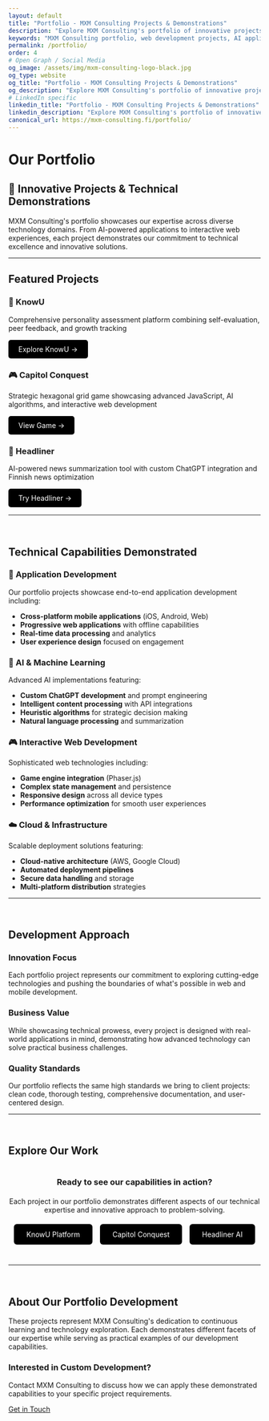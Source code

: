 ```yaml
---
layout: default
title: "Portfolio - MXM Consulting Projects & Demonstrations"
description: "Explore MXM Consulting's portfolio of innovative projects including KnowU personality assessment platform, Capitol Conquest strategy game, and Headliner AI news tool."
keywords: "MXM Consulting portfolio, web development projects, AI applications, game development, mobile apps, KnowU, Headliner, Capitol Conquest"
permalink: /portfolio/
order: 4
# Open Graph / Social Media
og_image: /assets/img/mxm-consulting-logo-black.jpg
og_type: website
og_title: "Portfolio - MXM Consulting Projects & Demonstrations"
og_description: "Explore MXM Consulting's portfolio of innovative projects including KnowU personality assessment platform, Capitol Conquest strategy game, and Headliner AI news tool."
# LinkedIn specific
linkedin_title: "Portfolio - MXM Consulting Projects & Demonstrations"
linkedin_description: "Explore MXM Consulting's portfolio of innovative projects including KnowU personality assessment platform, Capitol Conquest strategy game, and Headliner AI news tool."
canonical_url: https://mxm-consulting.fi/portfolio/
---
```


# Our Portfolio

## 🚀 Innovative Projects & Technical Demonstrations

MXM Consulting's portfolio showcases our expertise across diverse technology domains. From AI-powered applications to interactive web experiences, each project demonstrates our commitment to technical excellence and innovative solutions.

---

## Featured Projects

<div class="expertise-grid">
  <div class="expertise-item">
    <h3>🧠 KnowU</h3>
    <p>Comprehensive personality assessment platform combining self-evaluation, peer feedback, and growth tracking</p>
    <div style="margin: 15px 0;">
      <a href="/portfolio/knowu/" style="display: inline-block; padding: 10px 20px; background-color: #000; color: white; text-decoration: none; border-radius: 5px; font-size: 14px;">
        Explore KnowU →
      </a>
    </div>
  </div>
  
  <div class="expertise-item">
    <h3>🎮 Capitol Conquest</h3>
    <p>Strategic hexagonal grid game showcasing advanced JavaScript, AI algorithms, and interactive web development</p>
    <div style="margin: 15px 0;">
      <a href="/portfolio/game/" style="display: inline-block; padding: 10px 20px; background-color: #000; color: white; text-decoration: none; border-radius: 5px; font-size: 14px;">
        View Game →
      </a>
    </div>
  </div>
  
  <div class="expertise-item">
    <h3>📰 Headliner</h3>
    <p>AI-powered news summarization tool with custom ChatGPT integration and Finnish news optimization</p>
    <div style="margin: 15px 0;">
      <a href="/portfolio/news-proxy/" style="display: inline-block; padding: 10px 20px; background-color: #000; color: white; text-decoration: none; border-radius: 5px; font-size: 14px;">
        Try Headliner →
      </a>
    </div>
  </div>
</div>

---

<br />

## Technical Capabilities Demonstrated

### 🎯 Application Development
Our portfolio projects showcase end-to-end application development including:
- **Cross-platform mobile applications** (iOS, Android, Web)
- **Progressive web applications** with offline capabilities
- **Real-time data processing** and analytics
- **User experience design** focused on engagement

### 🤖 AI & Machine Learning
Advanced AI implementations featuring:
- **Custom ChatGPT development** and prompt engineering
- **Intelligent content processing** with API integrations
- **Heuristic algorithms** for strategic decision making
- **Natural language processing** and summarization

### 🎮 Interactive Web Development
Sophisticated web technologies including:
- **Game engine integration** (Phaser.js)
- **Complex state management** and persistence
- **Responsive design** across all device types
- **Performance optimization** for smooth user experiences

### ☁️ Cloud & Infrastructure
Scalable deployment solutions featuring:
- **Cloud-native architecture** (AWS, Google Cloud)
- **Automated deployment pipelines** 
- **Secure data handling** and storage
- **Multi-platform distribution** strategies

---

<br />

## Development Approach

### Innovation Focus
Each portfolio project represents our commitment to exploring cutting-edge technologies and pushing the boundaries of what's possible in web and mobile development.

### Business Value
While showcasing technical prowess, every project is designed with real-world applications in mind, demonstrating how advanced technology can solve practical business challenges.

### Quality Standards
Our portfolio reflects the same high standards we bring to client projects: clean code, thorough testing, comprehensive documentation, and user-centered design.

---

<br />

## Explore Our Work

<div style="text-align: center; margin: 40px 0;">
  <h3>Ready to see our capabilities in action?</h3>
  <p style="margin: 20px 0;">Each project in our portfolio demonstrates different aspects of our technical expertise and innovative approach to problem-solving.</p>
  
  <div style="display: flex; gap: 15px; justify-content: center; flex-wrap: wrap; margin: 20px 0;">
    <a href="/portfolio/knowu/" style="display: inline-block; padding: 12px 25px; background-color: #000; color: white; text-decoration: none; border-radius: 6px;">
      KnowU Platform
    </a>
    <a href="/portfolio/game/" style="display: inline-block; padding: 12px 25px; background-color: #000; color: white; text-decoration: none; border-radius: 6px;">
      Capitol Conquest
    </a>
    <a href="/portfolio/news-proxy/" style="display: inline-block; padding: 12px 25px; background-color: #000; color: white; text-decoration: none; border-radius: 6px;">
      Headliner AI
    </a>
  </div>
</div>

---

<br />

## About Our Portfolio Development

These projects represent MXM Consulting's dedication to continuous learning and technology exploration. Each demonstrates different facets of our expertise while serving as practical examples of our development capabilities.

<div class="contact-cta">
  <h3>Interested in Custom Development?</h3>
  <p>Contact MXM Consulting to discuss how we can apply these demonstrated capabilities to your specific project requirements.</p>
  <a href="/#contact" class="contact-button">Get in Touch</a>
</div>
